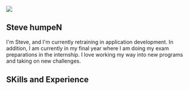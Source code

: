 ![](https://panels-images.twitch.tv/panel-81861648-image-50968536-163b-45ee-a228-bf8be5e82145)
##
## Steve humpeN

I'm Steve, and I'm currently retraining in application development. In addition, I am currently in my final year where I am doing my exam preparations in the internship.
I love working my way into new programs and taking on new challenges.
##
## SKills and Experience






